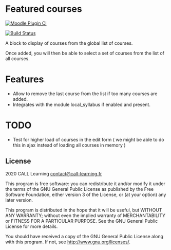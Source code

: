 # Featured courses #

[![Moodle Plugin CI](https://github.com/martin-call-learning/moodle-block_featured_courses/actions/workflows/main.yml/badge.svg)](https://github.com/martin-call-learning/moodle-block_featured_courses/actions/workflows/main.yml)

[![Build Status](https://travis-ci.org/call-learning/moodle-block-featured_courses.svg?branch=master)](https://travis-ci.org/call-learning/moodle-block-featured_courses)

A block to display of courses from the global list of courses.

Once added, you will then be able to select a set of courses from the list of all courses.

# Features #

* Allow to remove the last course from the list if too many courses are added.
* Integrates with the module local_syllabus if enabled and present.

# TODO

* Test for higher load of courses in the edit form ( we might be able to do this in ajax instead of loading all courses in memory )

## License ##

2020 CALL Learning <contact@call-learning.fr>

This program is free software: you can redistribute it and/or modify it under
the terms of the GNU General Public License as published by the Free Software
Foundation, either version 3 of the License, or (at your option) any later
version.

This program is distributed in the hope that it will be useful, but WITHOUT ANY
WARRANTY; without even the implied warranty of MERCHANTABILITY or FITNESS FOR A
PARTICULAR PURPOSE.  See the GNU General Public License for more details.

You should have received a copy of the GNU General Public License along with
this program.  If not, see <http://www.gnu.org/licenses/>.

